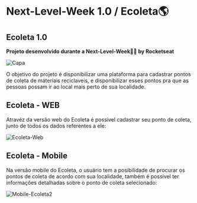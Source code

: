 # Next-Level-Week 1.0 / Ecoleta:earth_americas:

## Ecoleta 1.0

**Projeto desenvolvido durante a Next-Level-Week💚💜 by Rocketseat**

![Capa](https://user-images.githubusercontent.com/55250762/84310063-6be5e180-ab37-11ea-8946-c79bc408e0fd.png)

O objetivo do projeto é disponibilizar uma plataforma para cadastrar pontos de coleta de máteriais reciclaveis,
e disponibilizar esses pontos pra que as pessoas possam ir ao local mais perto de sua localidade.

## Ecoleta - WEB

Atravéz da versão web do Ecoleta é possivel cadastrar seu ponto de coleta, junto de todos os dados referentes a ele:

![Ecoleta-Web](https://user-images.githubusercontent.com/55250762/84312583-8de16300-ab3b-11ea-9a1d-23af93734ce0.png)

## Ecoleta - Mobile

Na versão mobile do Ecoleta, o usuário tem a posibilidade de procurar os pontos de coleta de acordo com sua localidade,
também é possivel ter informações detalhadas sobre o ponto de coleta selecionado:

![Mobile-Ecoleta2](https://user-images.githubusercontent.com/55250762/84314352-47d9ce80-ab3e-11ea-9c6b-f39f596193e3.png)

